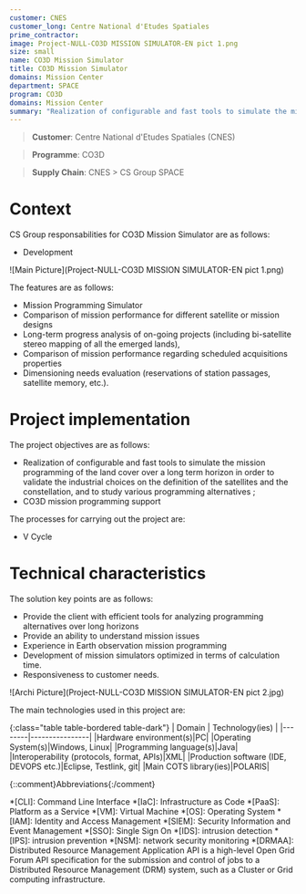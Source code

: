 ```yaml
---
customer: CNES
customer_long: Centre National d'Etudes Spatiales
prime_contractor: 
image: Project-NULL-CO3D MISSION SIMULATOR-EN pict 1.png
size: small
name: CO3D Mission Simulator
title: CO3D Mission Simulator
domains: Mission Center
department: SPACE
program: CO3D
domains: Mission Center
summary: "Realization of configurable and fast tools to simulate the mission programming of the land cover over a long term horizon in order to validate the industrial choices on the definition of the satellites and the constellation, and to study various programming alternatives ; CO3D mission programming support"
---
```


> __Customer__\: Centre National d'Etudes Spatiales (CNES)

> __Programme__\: CO3D

> __Supply Chain__\: CNES >  CS Group SPACE


# Context


CS Group responsabilities for CO3D Mission Simulator are as follows:
* Development

![Main Picture](Project-NULL-CO3D MISSION SIMULATOR-EN pict 1.png)

The features are as follows:
* Mission Programming Simulator
* Comparison of mission performance for different satellite or mission designs
* Long-term progress analysis of on-going projects (including bi-satellite stereo mapping of all the emerged lands),
* Comparison of mission performance regarding scheduled acquisitions properties
* Dimensioning needs evaluation (reservations of station passages, satellite memory, etc.).

# Project implementation

The project objectives are as follows:
* Realization of configurable and fast tools to simulate the mission programming of the land cover over a long term horizon in order to validate the industrial choices on the definition of the satellites and the constellation, and to study various programming alternatives ; 
* CO3D mission programming support

The processes for carrying out the project are:
* V Cycle

# Technical characteristics

The solution key points are as follows:
* Provide the client with efficient tools for analyzing programming alternatives over long horizons
* Provide an ability to understand mission issues
* Experience in Earth observation mission programming
* Development of mission simulators optimized in terms of calculation time.
* Responsiveness to customer needs.

![Archi Picture](Project-NULL-CO3D MISSION SIMULATOR-EN pict 2.jpg)

The main technologies used in this project are:

{:class="table table-bordered table-dark"}
| Domain | Technology(ies) |
|--------|----------------|
|Hardware environment(s)|PC|
|Operating System(s)|Windows, Linux|
|Programming language(s)|Java|
|Interoperability (protocols, format, APIs)|XML|
|Production software (IDE, DEVOPS etc.)|Eclipse, Testlink, git|
|Main COTS library(ies)|POLARIS|



{::comment}Abbreviations{:/comment}

*[CLI]: Command Line Interface
*[IaC]: Infrastructure as Code
*[PaaS]: Platform as a Service
*[VM]: Virtual Machine
*[OS]: Operating System
*[IAM]: Identity and Access Management
*[SIEM]: Security Information and Event Management
*[SSO]: Single Sign On
*[IDS]: intrusion detection
*[IPS]: intrusion prevention
*[NSM]: network security monitoring
*[DRMAA]: Distributed Resource Management Application API is a high-level Open Grid Forum API specification for the submission and control of jobs to a Distributed Resource Management (DRM) system, such as a Cluster or Grid computing infrastructure.

